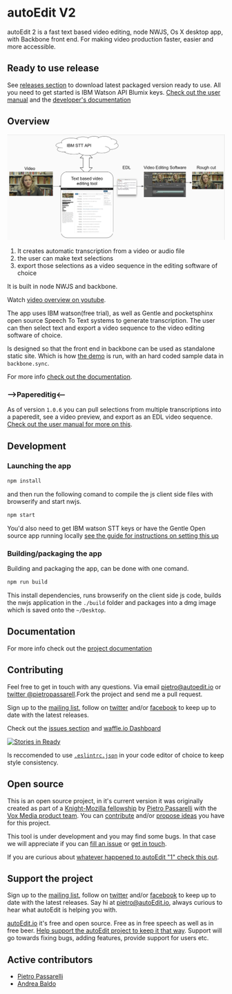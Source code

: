 # autoEdit V2

autoEdit 2 is a fast text based video editing, node NWJS, Os X desktop app, with Backbone front end. For making video production faster, easier and more accessible.

## Ready to use release 

See [releases section](https://github.com/OpenNewsLabs/autoEdit_2/releases) to download latest packaged version ready to use. 
All you need to get started is IBM Watson API Blumix keys. [Check out the user manual](hhttps://pietropassarelli.gitbooks.io/autoedit2-user-manual/content/) and the [developer's documentation](https://pietropassarelli.gitbooks.io/autoedit-2-r-d-documentation-for-developers/content/)


## Overview

![Overview diagram ](/assets/0_diagram.png)

1. It creates automatic transcription from a video or audio file
2. the user can make text selections 
3. export those selections as a video sequence in the editing software of choice


It is built in node NWJS and backbone. 

<!-- ![Transcription ](/docs/img/gif/3_transcription.gif) -->

Watch [video overview on youtube](http://www.youtube.com/watch?v=4z143-nJlzs).

The app uses IBM watson(free trial), as well as Gentle and pocketsphinx open source Speech To Text systems to generate transcription.
The user can then select text and export a video sequence to the video editing software of choice.

Is designed so that the front end in backbone can be used as standalone static site. Which is how 
[the demo](https://opennewslabs.github.io/autoEdit_2/demo/index.html) is run, with an hard coded sample data in `backbone.sync`.

For more info [check out the documentation](https://pietropassarelli.gitbooks.io/autoedit-2-documentation/content/).

### -->Papereditig<--

As of version `1.0.6` you can pull selections from multiple transcriptions into a paperedit, see a video preview, and export as an EDL video sequence. [Check out the user manual for more on this](https://pietropassarelli.gitbooks.io/autoedit2-user-manual/content/paperediting.html).

## Development

### Launching the app

```bash
npm install
``` 

and then run the following comand to compile the js client side files with browserify and start nwjs. 

```bash
npm start
```

You'd also need to get IBM watson STT keys or have the Gentle Open source app running locally [see the guide for instructions on setting this up ](https://pietropassarelli.gitbooks.io/autoedit2-user-manual/content/chapter1.html)

### Building/packaging the app

Building and packaging the app, can be done with one comand. 


```bash
npm run build
```

This install dependencies, runs browserify on the client side js code, builds the nwjs application in the `./build` folder and packages into a dmg image which is saved onto the `~/Desktop`. 

<!-- Build for Linux 

https://github.com/electron-userland/electron-builder/wiki/Multi-Platform-Build#linux

Build for windows 
-->



## Documentation 

For more info check out the [project documentation](https://pietropassarelli.gitbooks.io/autoedit-2-r-d-documentation-for-developers/content/)


## Contributing
Feel free to get in touch with any questions. Via email <pietro@autoedit.io> or [twitter @pietropassarell](https://twitter.com/pietropassarell).Fork the project and send me a pull request.

Sign up to the [mailing list](http://eepurl.com/cMzwSX), follow on [twitter](http://twitter.com/autoEdit2) and/or [facebook](https://www.facebook.com/autoEdit.io/) to keep up to date with the latest releases. 

Check out the [issues section](https://github.com/OpenNewsLabs/autoEdit_2/issues) and [waffle.io Dashboard](https://waffle.io/OpenNewsLabs/autoEdit_2)

[![Stories in Ready](https://badge.waffle.io/OpenNewsLabs/autoEdit_2.png?label=ready&title=Ready)](https://waffle.io/OpenNewsLabs/autoEdit_2)

Is reccomended to use [`.eslintrc.json`](./.eslintrc.json) in your code editor of choice to keep style consistency.

## Open source 

This is an open source project, in it's current version it was originally created as part of a [Knight-Mozilla fellowship](https://opennews.org/what/fellowships/) by [Pietro Passarelli](http://pietropassarelli.com) with the [Vox Media product team](http://product.voxmedia.com). You can [contribute](https://github.com/OpenNewsLabs/autoEdit_2) and/or <a href="mailto:{{site.email}}?Subject=autoEdit%202%20question">propose ideas</a> you have for this project.

This tool is under development and you may find some bugs. In that case we will appreciate if you can [fill an issue](https://github.com/OpenNewsLabs/autoEdit_2/issues) or  <a href="mailto:pietro@autoEdit.io?Subject=Hello" target="_top">get in touch</a>.

If you are curious about [whatever happened to autoEdit "1" check this out](http://pietropassarelli.com/autoEdit.html).

## Support the project 

Sign up to the [mailing list](http://eepurl.com/cMzwSX), follow on [twitter](http://twitter.com/autoEdit2) and/or [facebook](https://www.facebook.com/autoEdit.io/) to keep up to date with the latest releases. Say hi at <a href="mailto:pietro@autoEdit.io?Subject=Hello" target="_top">pietro@autoEdit.io</a>, always curious to hear what autoEdit is helping you with.

[autoEdit.io](http://www.autoEdit.io) it's free and open source. Free as in free speech as well as in free beer. [Help support the autoEdit project to keep it that way](https://donorbox.org/c9762eef-0e08-468e-90cb-2d00643697f8?recurring=true). Support will go towards fixing bugs, adding features, provide support for users etc.

<!-- 
## Contributors

List of contributors that have helped shaped this version of autoEdit by contributing and/or advising on this or previous versions of autoEdit, in no particular order.

- [Pietro Passarelli](http://github.com/pietrop)
- [Andrea Baldo](https://twitter.com/and_baldo)
- [Dan Zajdband](https://twitter.com/impronunciable)
- [Rosario Rascuna](https://twitter.com/_sarhus)
- [Daniele Bottillo](https://twitter.com/dbottillo)
- [Sanette Tanaka](https://twitter.com/ssktanaka)
- [Ryan Mark](https://twitter.com/ryanmark)
- [Katie O'Dowd]()
- [Lauren Rabaino](https://twitter.com/laurenrabaino) -->


## Active contributors 

- [Pietro Passarelli](http://github.com/pietrop)
- [Andrea Baldo](https://twitter.com/and_baldo)


<!--
TODO: move in documentation appendix. 

## packaging ffmpeg and ffprobe in autoEdit

using modified version of static ffmpeg /ffprobe lib.

require in config.js and make them avaible to rest of app from there.  eg require config to get the path.

static ff has advantage that packages cross platform bin of ffmpeg. which means you could be developeing this app on mac, linux and windows, without ffmpeg on your machine and could still be developing for autoEdit. 

in production, we want to remove the versions we don't need. 
we use the files notation for electron-builder to specify in package.json 

that all apps need to have these files. (this might not be needed tho as they are added by default?)
Making use of ${os} and ${arch} var provided.

```json
"node_modules/ffmpeg-static/bin/${os}/${arch}/ffmpeg",
"node_modules/ffmpeg-static/index.js",
"node_modules/ffmpeg-static/package.json",
"node_modules/ffprobe-static/bin/${os}/${arch}/ffmpeg",
"node_modules/ffprobe-static/index.js",
"node_modules/ffprobe-static/package.json"
 ```

then for each os specific settings, eg for mac we do this, remove the folders for the opposite os. 

```json
"mac": {
      "category": "public.app-category.productivity",
      "files": [
        "!node_modules/ffmpeg-static/bin/win${/*}",
        "!node_modules/ffmpeg-static/bin/linux${/*}",
        "!node_modules/ffprobe-static/bin/win${/*}",
        "!node_modules/ffprobe-static/bin/linux${/*}"
      ]
    },
```

To make use of use of ${os} and ${arch} var provided by electron-builder, we modified the ff github package

- renames `win32` to `win`. win32 is how the `os` module detects it, but for the folder structure to be inferable programmaticly by electron-builder files settings, we need to change the name.
- Similarly for os x, change folder to `mac` rather then `darwin`.
- 

Then  in index.js we adjust the output of `os` module to meet electron-builder needs

```
if(platform == "darwin"){
	platform = "mac";
}else if(platform == "win32"){
	platform = "win";
}
```
and change rest of code accordingly.



Unrelated, but also added `browser` in list of platform, because when config, that requries ff path is loaded, if it is detected in browser mode. TODO: test not requirins config.js in browserify, removing this `!==browser` and see what happens.

-->
